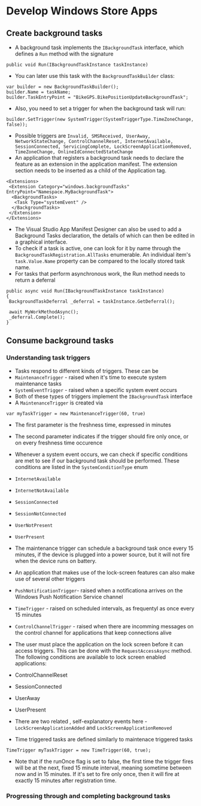# Develop Windows Store Apps

## Create background tasks

* A background task implements the `IBackgroundTask` interface, which defines a `Run` method with the signature 
```
public void Run(IBackgroundTaskInstance taskInstance)
```
* You can later use this task with the `BackgroundTaskBuilder` class:
```
var builder = new BackgroundTaskBuilder();
builder.Name = taskName;
builder.TaskEntryPoint = "BikeGPS.BikePositionUpdateBackgroundTask";
```
* Also, you need to set a trigger for when the background task will run:
```
builder.SetTrigger(new SystemTrigger(SystemTriggerType.TimeZoneChange, false));
```
* Possible triggers are `Invalid, SMSReceived, UserAway, NetworkStateChange, ControlChannelReset, InternetAvailable, SessionConnected, ServicingComplete, LockScreenApplicationRemoved, TimeZoneChange, OnlineIdConnectedStateChange`
* An application that registers a background task needs to declare the feature as an extension in the application manifest. The extension section needs to be inserted as a child of the Application tag.
```
<Extensions>
 <Extension Category="windows.backgroundTasks" EntryPoint="Namespace.MyBackgroundTask">
  <BackgroundTasks>
   <Task Type="systemEvent" />
  </BackgroundTasks>
 </Extension>
</Extensions>
```
* The Visual Studio App Manifest Designer can also be used to add a Background Tasks declaration, the details of which can then be edited in a graphical interface.
* To check if a task is active, one can look for it by name through the `BackgroundTaskRegistration.AllTasks` enumerable. An individual item's `task.Value.Name` property can be compared to the locally stored task name.
* For tasks that perform asynchronous work, the Run method needs to return a deferral
```
public async void Run(IBackgroundTaskInstance taskInstance)
{
 BackgroundTaskDeferral _deferral = taskInstance.GetDeferral();

 await MyWorkMethodAsync();
 _deferral.Complete();
}
```
## Consume background tasks

### Understanding task triggers

* Tasks respond to different kinds of triggers. These can be
 * `MaintenanceTrigger` - raised when it's time to execute system maintenance tasks
 * `SystemEventTrigger` - raised when a specific system event occurs
* Both of these types of triggers implement the `IBackgroundTask` interface
* A `MaintenanceTrigger` is created via
```
var myTaskTrigger = new MaintenanceTrigger(60, true)
```
 * The first parameter is the freshness time, expressed in minutes
 * The second parameter indicates if the trigger should fire only once, or on every freshness time occurence

* Whenever a system event occurs, we can check if specific conditions are met to see if our background task should be performed. These conditions are listed in the `SystemConditionType` enum
 * `InternetAvailable`
 * `InternetNotAvailable`
 * `SessionConnected`
 * `SessionNotConnected`
 * `UserNotPresent`
 * `UserPresent`

* The maintenance trigger can schedule a background task once every 15 minutes, if the device is plugged into a power source, but it will not fire when the device runs on battery.

* An application that makes use of the lock-screen features can also make use of several other triggers
 * `PushNotificationTrigger`- raised when a notificationa arrives on the Windows Push Notification Service channel
 * `TimeTrigger` - raised on scheduled intervals, as frequentyl as once every 15 minutes
 * `ControlChannelTrigger` - raised when there are incomming messages on the control channel for applications that keep connections alive
* The user must place the application on the lock screen before it can access triggers. This can be done with the `RequestAccessAsync` method. The following conditions are available to lock screen enabled applications:
 * ControlChannelReset
 * SessionConnected
 * UserAway
 * UserPresent
* There are two related , self-explanatory events here - `LockScreenApplicationAdded` and `LockScreenApplicationRemoved`
* Time triggered tasks are defined similarly to maintenace triggered tasks
```
TimeTrigger myTaskTrigger = new TimeTrigger(60, true);
```
* Note that if the runOnce flag is set to false, the first time the trigger fires will be at the next, fixed 15 minute interval, meaning sometime between now and in 15 minutes. If it's set to fire only once, then it will fire at exactly 15 minutes after registration time.

### Progressing through and completing background tasks
